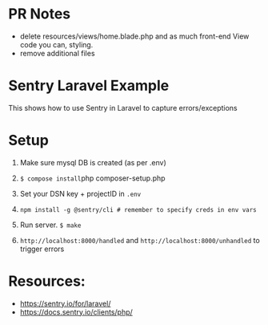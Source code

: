 # PR Notes
- delete resources/views/home.blade.php and as much front-end View code you can, styling.
- remove additional files

# Sentry Laravel Example

This shows how to use Sentry in Laravel to capture errors/exceptions

# Setup
1. Make sure mysql DB is created (as per .env)
2. `$ compose install`php composer-setup.php

3. Set your DSN key + projectID in `.env`
4. `npm install -g @sentry/cli # remember to specify creds in env vars`
3. Run server. `$ make`
5. `http://localhost:8000/handled` and `http://localhost:8000/unhandled` to trigger errors

# Resources:
- https://sentry.io/for/laravel/
- https://docs.sentry.io/clients/php/
